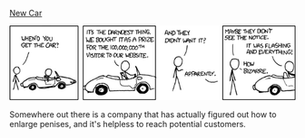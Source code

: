 [New Car](https://xkcd.com/570)

![New Car](./random_comic.png)

Somewhere out there is a company that has actually figured out how to enlarge penises, and it's helpless to reach potential customers.

